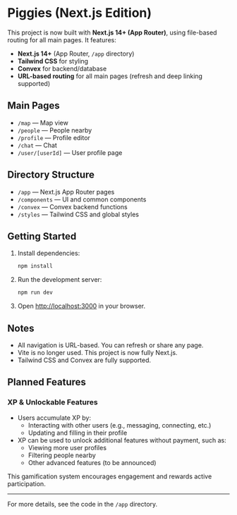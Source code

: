 # Piggies (Next.js Edition)

This project is now built with **Next.js 14+ (App Router)**, using file-based routing for all main pages. It features:

- **Next.js 14+** (App Router, `/app` directory)
- **Tailwind CSS** for styling
- **Convex** for backend/database
- **URL-based routing** for all main pages (refresh and deep linking supported)

## Main Pages

- `/map` — Map view
- `/people` — People nearby
- `/profile` — Profile editor
- `/chat` — Chat
- `/user/[userId]` — User profile page

## Directory Structure

- `/app` — Next.js App Router pages
- `/components` — UI and common components
- `/convex` — Convex backend functions
- `/styles` — Tailwind CSS and global styles

## Getting Started

1. Install dependencies:
   ```bash
   npm install
   ```
2. Run the development server:
   ```bash
   npm run dev
   ```
3. Open [http://localhost:3000](http://localhost:3000) in your browser.

## Notes

- All navigation is URL-based. You can refresh or share any page.
- Vite is no longer used. This project is now fully Next.js.
- Tailwind CSS and Convex are fully supported.

## Planned Features

### XP & Unlockable Features

- Users accumulate XP by:
  - Interacting with other users (e.g., messaging, connecting, etc.)
  - Updating and filling in their profile
- XP can be used to unlock additional features without payment, such as:
  - Viewing more user profiles
  - Filtering people nearby
  - Other advanced features (to be announced)

This gamification system encourages engagement and rewards active participation.

---

For more details, see the code in the `/app` directory.
